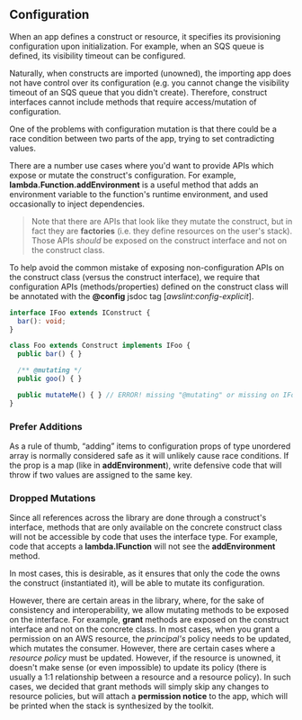## Configuration

When an app defines a construct or resource, it specifies its provisioning
configuration upon initialization. For example, when an SQS queue is defined,
its visibility timeout can be configured.

Naturally, when constructs are imported (unowned), the importing app does not
have control over its configuration (e.g. you cannot change the visibility
timeout of an SQS queue that you didn't create). Therefore, construct interfaces
cannot include methods that require access/mutation of configuration.

One of the problems with configuration mutation is that there could be a race
condition between two parts of the app, trying to set contradicting values.

There are a number use cases where you'd want to provide APIs which expose or
mutate the construct's configuration. For example,
**lambda.Function.addEnvironment** is a useful method that adds an environment
variable to the function's runtime environment, and used occasionally to inject
dependencies.

> Note that there are APIs that look like they mutate the construct, but in fact
  they are **factories** (i.e. they define resources on the user's stack). Those
  APIs _should_ be exposed on the construct interface and not on the construct
  class.

To help avoid the common mistake of exposing non-configuration APIs on the
construct class (versus the construct interface), we require that configuration
APIs (methods/properties) defined on the construct class will be annotated with
the **@config** jsdoc tag [_awslint:config-explicit_].

```ts
interface IFoo extends IConstruct {
  bar(): void;
}

class Foo extends Construct implements IFoo {
  public bar() { }

  /** @mutating */
  public goo() { }

  public mutateMe() { } // ERROR! missing "@mutating" or missing on IFoo
}
```

### Prefer Additions

As a rule of thumb, “adding” items to configuration props of type unordered
array is normally considered safe as it will unlikely cause race conditions. If
the prop is a map (like in **addEnvironment**), write defensive code that will
throw if two values are assigned to the same key.

### Dropped Mutations

Since all references across the library are done through a construct's
interface, methods that are only available on the concrete construct class will
not be accessible by code that uses the interface type. For example, code that
accepts a **lambda.IFunction** will not see the **addEnvironment** method.

In most cases, this is desirable, as it ensures that only the code the owns the
construct (instantiated it), will be able to mutate its configuration.

However, there are certain areas in the library, where, for the sake of
consistency and interoperability, we allow mutating methods to be exposed on the
interface. For example, **grant** methods are exposed on the construct interface
and not on the concrete class. In most cases, when you grant a permission on an
AWS resource, the *principal's* policy needs to be updated, which mutates the
consumer. However, there are certain cases where a *resource policy* must be
updated. However, if the resource is unowned, it doesn't make sense (or even
impossible) to update its policy (there is usually a 1:1 relationship between a
resource and a resource policy). In such cases, we decided that grant methods
will simply skip any changes to resource policies, but will attach a
**permission notice** to the app, which will be printed when the stack is
synthesized by the toolkit.